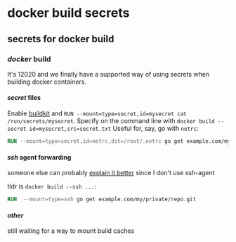 # docker build secrets

## secrets for docker build


### _docker_ build

It's 12020 and we finally have a supported way of using secrets
when building docker containers.

#### _secret_ files

Enable [buildkit](https://docs.docker.com/develop/develop-images/build_enhancements/#new-docker-build-secret-information)
and `RUN --mount=type=secret,id=mysecret cat /run/secrets/mysecret`.
Specify on the command line with `docker build --secret id=mysecret,src=secret.txt`
Useful for, say, go with `netrc`:

```Dockerfile
RUN --mount=type=secret,id=netrc,dst=/root/.netrc go get example.com/my/private/repo
```

#### _ssh_ agent forwarding

someone else can probably [explain it better](https://medium.com/@tonistiigi/build-secrets-and-ssh-forwarding-in-docker-18-09-ae8161d066)
since I don't use ssh-agent

tldr is `docker build --ssh ...`:

```Dockerfile
RUN  --mount=type=ssh go get example.com/my/private/repo.git
```

#### _other_

still waiting for a way to mount build caches
